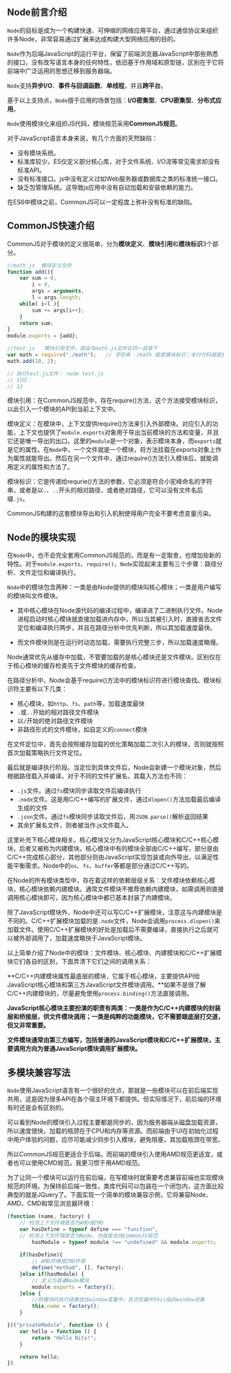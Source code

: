 ## Node前言介绍
`Node`的目标是成为一个构建快速、可伸缩的网络应用平台，通过通信协议来组织许多Node，非常容易通过扩展来达成构建大型网络应用的目的。

`Node`作为后端JavaScript的运行平台，保留了前端浏览器JavaScript中那些熟悉的接口，没有改写语言本身的任何特性，依旧基于作用域和原型链，区别在于它将前端中广泛运用的思想迁移到服务器端。

`Node`支持**异步I/O**、**事件与回调函数**、**单线程**，并且**跨平台**。

基于以上支持点，`Node`擅于应用的场景包括：**I/O密集型**、**CPU密集型**、**分布式应用**。

`Node`使用模块化来组织JS代码，模块规范采用**CommonJS规范**。

对于JavaScript语言本身来说，有几个方面的天然缺陷：
- 没有模块系统。
- 标准库较少。ES仅定义部分核心库，对于文件系统、I/O流等常见需求却没有标准API。
- 没有标准接口。js中没有定义过如Web服务器或数据库之类的标准统一接口。
- 缺乏包管理系统。这导致js应用中没有自动加载和安装依赖的能力。

在ES6中模块之前，CommonJS可以一定程度上弥补没有标准的缺陷。

## CommonJS快速介绍
CommonJS对于模块的定义很简单，分为**模块定义**、**模块引用**和**模块标识**3个部分。
```javascript
//math.js  模块定义文件
function add(){
    var sum = 0,
        i = 0,
        args = arguments,
        l = args.length;
    while( i<l ){
        sum += args[i++];
    }
    return sum;
}
module.exports = {add};

//test.js   模块引用文件，假设与math.js文件在同一目录下
var math = require("./math");   // 字符串 ./math 就是模块标识；本行代码就是模块引用
math.add(10, 2);

// 执行test.js文件： node test.js
// 打印：
// 12
```
模块引用：在CommonJS规范中，存在require()方法，这个方法接受模块标识，以此引入一个模块的API到当前上下文中。

模块定义：在模块中，上下文提供require()方法来引入外部模块。对应引入的功能，上下文也提供了`module.exports`对象用于导出当前模块的方法和变量，并且它还是唯一导出的出口。这里的`module`是一个对象，表示模块本身，而`exports`就是它的属性。在`Node`中，一个文件就是一个模块，将方法挂载在exports对象上作为属性就能导出。然后在另一个文件中，通过require()方法引入模块后，就能调用定义的属性和方法了。

模块标识：它是传递给requrie()方法的参数，它必须是符合小驼峰命名的字符串，或者是以`.`、`..`开头的相对路径，或者绝对路径，它可以没有文件名后缀`.js`。

CommonJS构建的这套模块导出和引入机制使得用户完全不要考虑变量污染。

## Node的模块实现
在`Node`中，也不会完全套用CommonJS规范的，而是有一定取舍，也增加些新的特性。对于`module.exports`、`require()`，`Node`实现起来主要有三个步骤：路径分析、文件定位和编译执行。

`Node`中的模块包含两种：一类是由Node提供的模块叫核心模块；一类是用户编写的模块叫文件模块。

- 其中核心模块在Node源代码的编译过程中，编译进了二进制执行文件。Node进程启动时核心模块就直接加载进内存中，所以当其被引入时，直接省去文件定位和编译执行两步，并且在路径分析中优先判断，所以其加载速度最快。

- 而文件模块则是在运行时动态加载，需要执行完整三步，所以加载速度略慢。

Node通常优先从缓存中加载，不管要加载的是核心模块还是文件模块。区别仅在于核心模块的缓存检查先于文件模块的缓存检查。

在路径分析中，Node会基于require()方法中的模块标识符进行模块查找。模块标识符主要有以下几类：
- 核心模块，如`http`、`fs`、`path`等，加载速度最快
- `.`或`..`开始的相对路径文件模块
- 以`/`开始的绝对路径文件模块
- 非路径形式的文件模块，如自定义的`connect`模块

在文件定位中，首先会按照缓存加载的优化策略加载二次引入的模块，否则就按照首次加载策略执行文件定位。

最后就是编译执行阶段。当定位到具体文件后，Node会新建一个模块对象，然后根据路径载入并编译。对于不同的文件扩展名，其载入方法也不同：
- `.js`文件。通过`fs`模块同步读取文件后编译执行
- `.node`文件。这是用C/C++编写的扩展文件，通过`dlopen()`方法加载最后编译生成的文件
- `.json`文件。通过`fs`模块同步读取文件后，用`JSON.parse()`解析返回结果
- 其余扩展名文件，则者被当作.js文件载入。

这里补充下核心模块相关。核心模块又分为JavaScript核心模块和C/C++核心模块，后者又被称为内建模块。核心模块中有的模块全部由C/C++编写，部分是由C/C++完成核心部分，其他部分则由JavaScript实现包装或向外导出，以满足性能平衡需求。Node中的`os`、`fs`、`buffer`等都是部分通过C/C++写的。

在Node的所有模块类型中，存在着这样的依赖层级关系：文件模块依赖核心模块，核心模块依赖内建模块。通常文件模块不推荐依赖内建模块，如需调用则直接调用核心模块即可，因为核心模块中都已基本封装了内建模块。

除了JavaScript模块外，Node中还可以写C/C++扩展模块，注意这与内建模块是不同的。C/C++扩展模块加载的是`.node`文件，Node会调用`process.dlopen()`来加载文件。使用C/C++扩展模块的好处是加载后不需要编译，直接执行之后就可以被外部调用了，加载速度略快于JavaScript模块。

以上简单介绍了Node中的模块：文件模块、核心模块、内建模块和C/C++扩展模块它们各自的区别，下面弄清下它们之间的调用关系：

**C/C++内建模块属性最底层的模块，它属于核心模块，主要提供API给JavaScript核心模块和第三方JavaScript文件模块调用。**如果不是很了解C/C++内建模块的，尽量避免使用`process.binding()`方法直接调用。

**JavaScript核心模块主要扮演的职责有两类：一类是作为C/C++内建模块的封装层和桥接层，供文件模块调用；一类是纯粹的功能模块，它不需要跟底层打交道，但又非常重要。**

**文件模块通常由第三方编写，包括普通的JavaScript模块和C/C++扩展模块，主要调用方向为普通JavaScript模块调用扩展模块。**

## 多模块兼容写法
`Node`使用JavaScript语言有一个很好的优点，那就是一些模块可以在前后端实现共用，这是因为很多API在各个宿主环境下都提供。但实际情况下，前后端的环境有时还是会有区别的。

可以看到Node的模块引入过程主要都是同步的，因为服务器端从磁盘加载资源，所以速度很快，加载的瓶颈在于CPU和内存等资源。而前端由于UI在初始化过程中用户体验的问题，应尽可能减少同步引入模块，避免阻塞，其加载瓶颈在带宽。

所以CommonJS规范更适合于后端，而前端的模块引入使用AMD规范更适宜，或者也可以使用CMD规范。我更习惯于用AMD规范。

为了让同一个模块可以运行在前后端，在写模块时就需要考虑兼容前端也实现模块规范的环境。为保持前后端一致性，类库代码可以包装在一个闭包内，这方面比较典型的就是JQuery了。下面实现一个简单的模块兼容示例，它将兼容Node、AMD、CMD和常见浏览器环境：
```javascript
(function (name, factory) {
    // 检测上下文环境是否为AMD或CMD
    var hasDefine = typeof define === "function",
    // 检测上下文环境是否为Node，也就是支持CommonJS规范
        hasModule = typeof module !== "undefined" && module.exports;
    
    if(hasDefine){
        // AMD环境或CMD环境
        define("method", [], factory);
    }else if(hasModule) {
        // 定义为普通Node模块
        module.exports = factory();
    }else {
        //将模块的执行结果挂在window变量中，在浏览器中this指向window对象
        this.name = factory();
    }

})("privateModule", function () {
    var hello = function () {
        return "Hello Nitx!";
    }

    return hello;
})
```